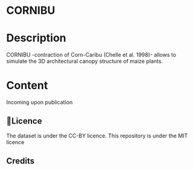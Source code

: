 # CORNIBU

# Description
CORNIBU -contraction of Corn-Caribu (Chelle et al. 1998)- allows to simulate the 3D architectural canopy structure of maize plants.

# Content
Incoming upon publication

##  📑Licence <a name="licence"></a>
The dataset is under the CC-BY licence. 
This repository is under the MIT licence

## Credits <a name="credits"></a>
